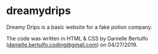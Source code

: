 # dreamydrips
Dreamy Drips is a basic website for a fake potion company.

The code was written in HTML & CSS by Danielle Bertulfo (danielle.bertulfo.coding@gmail.com) on 04/27/2019.
